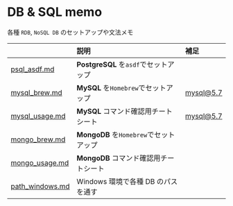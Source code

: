 # DB &amp; SQL memo

各種 `RDB`, `NoSQL DB` のセットアップや文法メモ

|                                                                                          | 説明                                   | 補足      |
| :--------------------------------------------------------------------------------------- | :------------------------------------- | :-------- |
| [psql_asdf.md](https://github.com/miolab/db_memo_to_self/blob/master/psql_asdf.md)       | **PostgreSQL** を`asdf`でセットアップ  |           |
| [mysql_brew.md](https://github.com/miolab/db_memo_to_self/blob/master/mysql_brew.md)     | **MySQL** を`Homebrew`でセットアップ   | mysql@5.7 |
| [mysql_usage.md](https://github.com/miolab/db_memo_to_self/blob/master/mysql_usage.md)   | **MySQL** コマンド確認用チートシート   | mysql@5.7 |
| [mongo_brew.md](https://github.com/miolab/db_memo_to_self/blob/master/mongo_brew.md)     | **MongoDB** を`Homebrew`でセットアップ |           |
| [mongo_usage.md](https://github.com/miolab/db_memo_to_self/blob/master/mongo_usage.md)   | **MongoDB** コマンド確認用チートシート |           |
| [path_windows.md](https://github.com/miolab/db_memo_to_self/blob/master/path_windows.md) | Windows 環境で各種 DB のパスを通す     |           |
